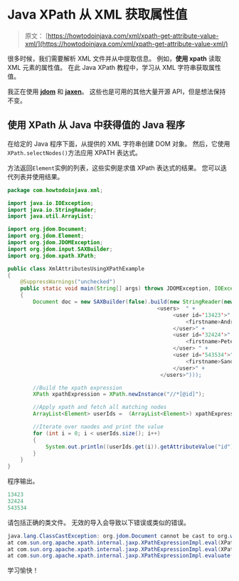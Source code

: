 # Java XPath 从 XML 获取属性值

> 原文： [https://howtodoinjava.com/xml/xpath-get-attribute-value-xml/](https://howtodoinjava.com/xml/xpath-get-attribute-value-xml/)

很多时候，我们需要解析 XML 文件并从中提取信息。 例如，**使用 xpath** 读取 XML 元素的属性值。 在此 Java XPath 教程中，学习从 XML 字符串获取属性值。

我正在使用 [**jdom**](https://mvnrepository.com/artifact/org.jdom "jdom jar") 和 [**jaxen**](http://www.java2s.com/Code/Jar/j/Downloadjaxen111jar.htm "jaxen jar")。 这些也是可用的其他大量开源 API，但是想法保持不变。

## 使用 XPath 从 Java 中获得值的 Java 程序

在给定的 Java 程序下面，从提供的 XML 字符串创建 DOM 对象。 然后，它使用`XPath.selectNodes()`方法应用 XPATH 表达式。

方法返回`Element`实例的列表，这些实例是求值 XPath 表达式的结果。 您可以迭代列表并使用结果。

```java
package com.howtodoinjava.xml;

import java.io.IOException;
import java.io.StringReader;
import java.util.ArrayList;

import org.jdom.Document;
import org.jdom.Element;
import org.jdom.JDOMException;
import org.jdom.input.SAXBuilder;
import org.jdom.xpath.XPath;

public class XmlAttributesUsingXPathExample
{
	@SuppressWarnings("unchecked")
	public static void main(String[] args) throws JDOMException, IOException
	{
		Document doc = new SAXBuilder(false).build(new StringReader(new String(
                                               <users>	" +
													<user id='13423'>" +
														<firstname>Andre</firstname>" +
													</user>" +
													<user id='32424'>" +
														<firstname>Peter</firstname>" +
													</user> " +
													<user id='543534'>" +
														<firstname>Sandra</firstname>" +
													</user>" +
												</users>")));

		//Build the xpath expression
		XPath xpathExpression = XPath.newInstance("//*[@id]");

		//Apply xpath and fetch all matching nodes
		ArrayList<Element> userIds =  (ArrayList<Element>) xpathExpression.selectNodes(doc);

		//Iterate over naodes and print the value
		for (int i = 0; i < userIds.size(); i++)
        {
        	System.out.println((userIds.get(i)).getAttributeValue("id").trim());
        }
	}
}

```

程序输出。

```java
13423
32424
543534

```

请包括正确的类文件。 无效的导入会导致以下错误或类似的错误。

```java
java.lang.ClassCastException: org.jdom.Document cannot be cast to org.w3c.dom.Node
at com.sun.org.apache.xpath.internal.jaxp.XPathExpressionImpl.eval(XPathExpressionImpl.java:116)
at com.sun.org.apache.xpath.internal.jaxp.XPathExpressionImpl.eval(XPathExpressionImpl.java:98)
at com.sun.org.apache.xpath.internal.jaxp.XPathExpressionImpl.evaluate(XPathExpressionImpl.java:180)
```

学习愉快！